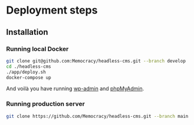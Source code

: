 # Deployment steps

## Installation

### Running local Docker

```bash
git clone git@github.com:Memocracy/headless-cms.git --branch develop
cd ./headless-cms
./app/deploy.sh
docker-compose up
```

And voilà you have running [wp-admin](http://localhost:8000/) and [phpMyAdmin](http://localhost:8080/).

### Running production server

```bash
git clone https://github.com/Memocracy/headless-cms.git --branch main
```